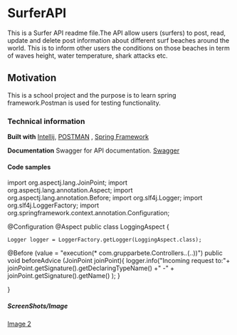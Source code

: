 # SurferAPI
This is a Surfer API readme file.The API allow users (surfers) to post, read, update and delete post information about different surf beaches around the world. This is to inform other users the conditions on those beaches in term of waves height, water temperature, shark attacks etc.
## Motivation
This is a school project and the purpose is to learn spring framework.Postman is used for testing functionality.

### Technical information
**Built with** [Intellij](https://www.jetbrains.com/idea/),
 [POSTMAN](https://grupp3.postman.co/workspace/Scool-Project~eebc92df-6089-4b71-a890-dbef1dc73151/overview)
, [Spring Framework](https://spring.io/projects/spring-framework)


**Documentation** 
 Swagger for API documentation.
[Swagger](https://swagger.io/docs/open-source-tools/swagger-ui/usage/configuration/)

#### Code samples
import org.aspectj.lang.JoinPoint;
import org.aspectj.lang.annotation.Aspect;
import org.aspectj.lang.annotation.Before;
import org.slf4j.Logger;
import org.slf4j.LoggerFactory;
import org.springframework.context.annotation.Configuration;


@Configuration
@Aspect
public class LoggingAspect {

    Logger logger = LoggerFactory.getLogger(LoggingAspect.class);

  @Before (value = "execution(* com.grupparbete.Controllers.*.*(..))")
  public void beforeAdvice (JoinPoint joinPoint){
      logger.info("Incoming request to:"+
              joinPoint.getSignature().getDeclaringTypeName() +" -" +
              joinPoint.getSignature().getName()
              );
  }

}


##### ScreenShots/Image

[Image 2](https://drive.google.com/file/d/1g32kTb_Vh1_Gn0TzAC96RjOK3fCWSDwf/view?usp=sharing)

